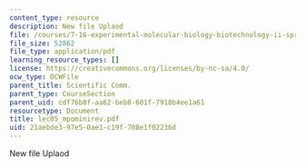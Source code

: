 ```yaml
---
content_type: resource
description: New file Uplaod
file: /courses/7-16-experimental-molecular-biology-biotechnology-ii-spring-2005/21aebde397e50ae1c19f708e1f02236d_lec05_mpominirev.pdf
file_size: 52862
file_type: application/pdf
learning_resource_types: []
license: https://creativecommons.org/licenses/by-nc-sa/4.0/
ocw_type: OCWFile
parent_title: Scientific Comm.
parent_type: CourseSection
parent_uid: cdf76b8f-aa62-beb8-601f-7918b4ee1a61
resourcetype: Document
title: lec05_mpominirev.pdf
uid: 21aebde3-97e5-0ae1-c19f-708e1f02236d
---
```

New file Uplaod